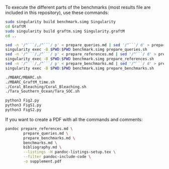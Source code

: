 To execute the different parts of the benchmarks (most results file are included in this repository), use these commands:

```bash
sudo singularity build benchmark.simg Singularity
cd GraftM
sudo singularity build graftm.simg Singularity.graftM
cd ..

sed -n '/^```/,/^```/ p' < prepare_queries.md | sed '/^```/ d' > prepare_queries.sh
singularity exec -B $PWD:$PWD benchmark.simg prepare_queries.sh
sed -n '/^```/,/^```/ p' < prepare_references.md | sed '/^```/ d' > prepare_references.sh
singularity exec -B $PWD:$PWD benchmark.simg prepare_references.sh
sed -n '/^```/,/^```/ p' < prepare_benchmarks.md | sed '/^```/ d' > prepare_benchmarks.sh
singularity exec -B $PWD:$PWD benchmark.simg prepare_benchmarks.sh

./MBARC/MBARC.sh
./MBARC_GraftM_time.sh
./Coral_Bleaching/Coral_Bleaching.sh
./Tara_Southern_Ocean/Tara_SOC.sh

python3 Fig2.py
python3 FigS1.py
python3 FigS2.py
```

If you want to create a PDF with all the commands and comments:
```bash
pandoc prepare_references.md \
        prepare_queries.md \
        prepare_benchmarks.md \
        benchmarks.md \
        bibliography.md \
        --listings -H pandoc-listings-setup.tex \
        --filter pandoc-include-code \
        -o supplement.pdf
```
